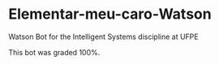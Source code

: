 # Elementar-meu-caro-Watson

Watson Bot for the Intelligent Systems discipline at UFPE

This bot was graded 100%.
